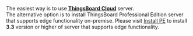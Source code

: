 The easiest way is to use [**ThingsBoard Cloud**](https://thingsboard.cloud/signup) server.
<br/>
The alternative option is to install ThingsBoard Professional Edition server that supports edge functionality on-premise.
Please visit [Install PE](/docs/user-guide/install/pe/installation-options/) to install **3.3** version or higher of server that supports edge functionality.